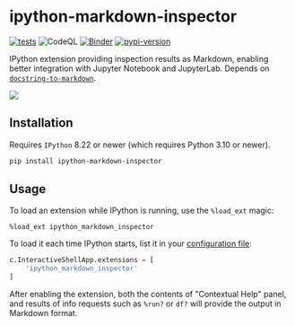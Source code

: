 # ipython-markdown-inspector

[![tests](https://github.com/krassowski/ipython-markdown-inspector/actions/workflows/tests.yml/badge.svg?branch=main)](https://github.com/krassowski/ipython-markdown-inspector/actions/workflows/tests.yml)
![CodeQL](https://github.com/krassowski/ipython-markdown-inspector/workflows/CodeQL/badge.svg)
[![Binder](https://mybinder.org/badge_logo.svg)](https://mybinder.org/v2/gh/krassowski/ipython-markdown-inspector/main?urlpath=lab)
[![pypi-version](https://img.shields.io/pypi/v/ipython-markdown-inspector.svg)](https://python.org/pypi/ipython-markdown-inspector)

IPython extension providing inspection results as Markdown, enabling better integration with Jupyter Notebook and JupyterLab.
Depends on [`docstring-to-markdown`](https://github.com/python-lsp/docstring-to-markdown).

![](https://raw.githubusercontent.com/krassowski/ipython-markdown-inspector/main/docs/demo.png)

## Installation

Requires `IPython` 8.22 or newer (which requires Python 3.10 or newer).

```bash
pip install ipython-markdown-inspector
```

## Usage

To load an extension while IPython is running, use the `%load_ext` magic:

```ipython
%load_ext ipython_markdown_inspector
```

To load it each time IPython starts, list it in your [configuration file](https://ipython.readthedocs.io/en/stable/config/intro.html):

```python
c.InteractiveShellApp.extensions = [
    'ipython_markdown_inspector'
]
```

After enabling the extension, both the contents of "Contextual Help" panel,
and results of info requests such as `%run?` or `df?` will provide the output in Markdown format.
